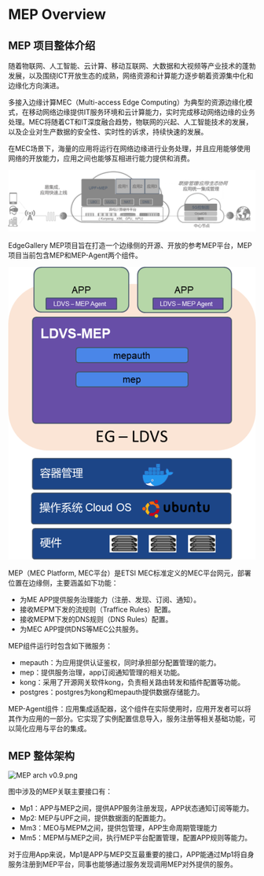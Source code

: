 MEP Overview
================


## MEP 项目整体介绍

随着物联网、人工智能、云计算、移动互联网、大数据和大视频等产业技术的蓬勃发展，以及围绕ICT开放生态的成熟，网络资源和计算能力逐步朝着资源集中化和边缘化方向演进。

多接入边缘计算MEC（Multi-access Edge
Computing）为典型的资源边缘化模式，在移动网络边缘提供IT服务环境和云计算能力，实时完成移动网络边缘的业务处理。MEC将随着CT和IT深度融合趋势，物联网的兴起、人工智能技术的发展，以及企业对生产数据的安全性、实时性的诉求，持续快速的发展。

在MEC场景下，海量的应用将运行在网络边缘进行业务处理，并且应用能够使用网络的开放能力，应用之间也能够互相进行能力提供和消费。

![](/uploads/images/2020/0805/102832_c7372e58_5504908.png)

EdgeGallery MEP项目旨在打造一个边缘侧的开源、开放的参考MEP平台，MEP项目当前包含MEP和MEP-Agent两个组件。

![](/uploads/images/2020/0804/164331_49cda7cd_5504908.png "系统架构.png")

MEP（MEC Platform, MEC平台）是ETSI MEC标准定义的MEC平台网元，部署位置在边缘侧，主要涵盖如下功能：

- 为ME APP提供服务治理能力（注册、发现、订阅、通知）。
- 接收MEPM下发的流规则（Traffice Rules）配置。
- 接收MEPM下发的DNS规则（DNS Rules）配置。
- 为MEC APP提供DNS等MEC公共服务。

MEP组件运行时包含如下微服务：

- mepauth：为应用提供认证鉴权，同时承担部分配置管理的能力。
- mep：提供服务治理，app订阅通知管理的相关功能。
- kong：采用了开源网关软件kong，负责相关路由转发和插件配置等功能。
- postgres：postgres为kong和mepauth提供数据存储能力。

MEP-Agent组件：应用集成适配器，这个组件在实际使用时，应用开发者可以将其作为应用的一部分。它实现了实例配置信息导入，服务注册等相关基础功能，可以简化应用与平台的集成。

## MEP 整体架构

![](https://images.gitee.com/uploads/images/2020/0918/144714_23890cda_7624956.png "MEP arch v0.9.png")

图中涉及的MEP关联主要接口有：
- Mp1：APP与MEP之间，提供APP服务注册发现，APP状态通知订阅等能力。
- Mp2: MEP与UPF之间，提供数据面的配置能力。
- Mm3：MEO与MEPM之间，提供包管理，APP生命周期管理能力
- Mm5：MEPM与MEP之间，执行MEP平台配置管理，配置APP规则等能力。
  
对于应用App来说，Mp1是APP与MEP交互最重要的接口，APP能通过Mp1将自身服务注册到MEP平台，同事也能够通过服务发现调用MEP对外提供的服务。